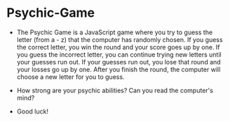 # Psychic-Game

* The Psychic Game is a JavaScript game where you try to guess the letter (from a - z) that the computer has randomly chosen. If you guess the correct letter, you win the round and your score goes up by one. If you guess the incorrect letter, you can continue trying new letters until your guesses run out. If your guesses run out, you lose that round and your losses go up by one. After you finish the round, the computer will choose a new letter for you to guess.

* How strong are your psychic abilities? Can you read the computer's mind?

* Good luck!